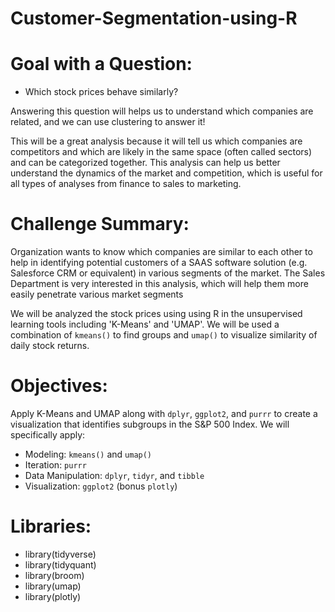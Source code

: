 # Customer-Segmentation-using-R

# Goal with a Question:
- Which stock prices behave similarly?

Answering this question will helps us to understand which companies are related, and we can use clustering to answer it!

This will be a great analysis because it will tell us which companies are competitors and which are likely in the same space (often called sectors) and can be categorized together. This analysis can help us better understand the dynamics of the market and competition, which is useful for all types of analyses from finance to sales to marketing.

# Challenge Summary: 
Organization wants to know which companies are similar to each other to help in identifying potential customers of a SAAS software solution (e.g. Salesforce CRM or equivalent) in various segments of the market. The Sales Department is very interested in this analysis, which will help them more easily penetrate various market segments

We will be analyzed the stock prices using using R in the unsupervised learning tools including 'K-Means' and 'UMAP'. We will be used a combination of `kmeans()` to find groups and `umap()` to visualize similarity of daily stock returns.

# Objectives:

Apply K-Means and UMAP along with `dplyr`, `ggplot2`, and `purrr` to create a visualization that identifies subgroups in the S&P 500 Index. We will specifically apply:

- Modeling: `kmeans()` and `umap()`
- Iteration: `purrr`
- Data Manipulation: `dplyr`, `tidyr`, and `tibble`
- Visualization: `ggplot2` (bonus `plotly`)

# Libraries:
- library(tidyverse)
- library(tidyquant)
- library(broom)
- library(umap)
- library(plotly)
